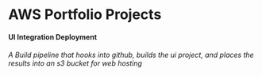 # AWS Portfolio Projects
#### UI Integration Deployment
###### A Build pipeline that hooks into github, builds the ui project, and places the results into an s3 bucket for web hosting
